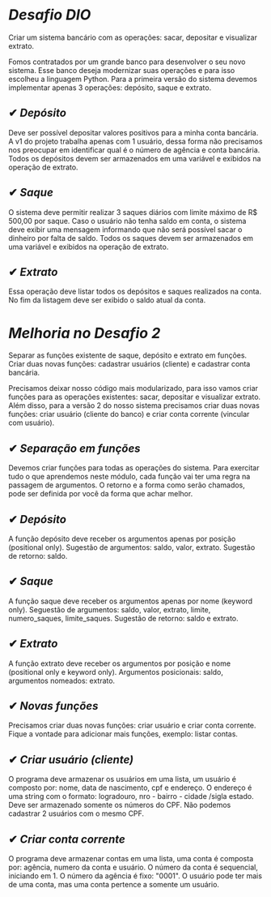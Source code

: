 # *Desafio DIO*

Criar um sistema bancário com as operações: sacar, depositar e visualizar extrato.

Fomos contratados por um grande banco para desenvolver o seu novo sistema. Esse banco deseja modernizar suas operações e para isso escolheu a linguagem Python. Para a primeira versão do sistema devemos implementar apenas 3 operações: depósito, saque e extrato.

## ✔ *Depósito*
Deve ser possível depositar valores positivos para a minha conta bancária. A v1 do projeto trabalha apenas com 1 usuário, dessa forma não precisamos nos preocupar em identificar qual é o número de agência e conta bancária. Todos os depósitos devem ser armazenados em uma variável e exibidos na operação de extrato.


## ✔ *Saque*
O sistema deve permitir realizar 3 saques diários com limite máximo de R$ 500,00 por saque. Caso o usuário não tenha saldo em conta, o sistema deve exibir uma mensagem informando que não será possível sacar o dinheiro por falta de saldo. Todos os saques devem ser armazenados em uma variável e exibidos na operação de extrato.

## ✔ *Extrato*
Essa operação deve listar todos os depósitos e saques realizados na conta. No fim da listagem deve ser exibido o saldo atual da conta.

# *Melhoria no Desafio 2*
Separar as funções existente de saque, depósito e extrato em funções. Criar duas novas funções: cadastrar usuários (cliente) e cadastrar conta bancária.

Precisamos deixar nosso código mais modularizado, para isso vamos criar funções para as operações existentes: sacar, depositar e visualizar extrato. Além disso, para a versão 2 do nosso sistema precisamos criar duas novas funções: criar usuário (cliente do banco) e criar conta corrente (vincular com usuário).

## ✔ *Separação em funções*
Devemos criar funções para todas as operações do sistema. Para exercitar tudo o que aprendemos neste módulo, cada função vai ter uma regra na passagem de argumentos. O retorno e a forma como serão chamados, pode ser definida por você da forma que achar melhor.

## ✔ *Depósito*
A função depósito deve receber os argumentos apenas por posição (positional only). Sugestão de argumentos: saldo, valor, extrato. Sugestão de retorno: saldo.

## ✔ *Saque*
A função saque deve receber os argumentos apenas por nome (keyword only). Seguestão de argumentos: saldo, valor, extrato, limite, numero_saques, limite_saques. Sugestão de retorno: saldo e extrato.

## ✔ *Extrato*
A função extrato deve receber os argumentos por posição e nome (positional only e keyword only). Argumentos posicionais: saldo, argumentos nomeados: extrato.

## ✔ *Novas funções*
Precisamos criar duas novas funções: criar usuário e criar conta corrente. Fique a vontade para adicionar mais funções, exemplo: listar contas.

## ✔ *Criar usuário (cliente)*
O programa deve armazenar os usuários em uma lista, um usuário é composto por: nome, data de nascimento, cpf e endereço. O endereço é uma string com o formato: logradouro, nro - bairro - cidade /sigla estado. Deve ser armazenado somente os números do CPF. Não podemos cadastrar 2 usuários com o mesmo CPF.

## ✔ *Criar conta corrente*
O programa deve armazenar contas em uma lista, uma conta é composta por: agência, numero da conta e usuário. O número da conta é sequencial, iniciando em 1. O número da agência é fixo: "0001". O usuário pode ter mais de uma conta, mas uma conta pertence a somente um usuário.